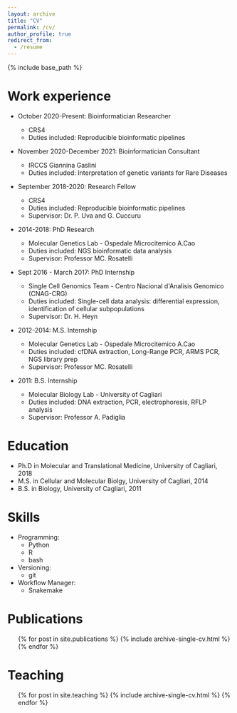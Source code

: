 ```yaml
---
layout: archive
title: "CV"
permalink: /cv/
author_profile: true
redirect_from:
  - /resume
---
```


{% include base_path %}

Work experience
======
* October 2020-Present: Bioinformatician Researcher
  * CRS4
  * Duties included: Reproducible bioinformatic pipelines

* November 2020-December 2021: Bioinformatician Consultant
  * IRCCS Giannina Gaslini
  * Duties included: Interpretation of genetic variants for Rare Diseases

* September 2018-2020: Research Fellow
  * CRS4
  * Duties included: Reproducible bioinformatic pipelines
  * Supervisor: Dr. P. Uva and G. Cuccuru

* 2014-2018: PhD Research
  * Molecular Genetics Lab - Ospedale Microcitemico A.Cao
  * Duties included: NGS bioinformatic data analysis
  * Supervisor: Professor MC. Rosatelli
 
* Sept 2016 - March 2017: PhD Internship
  * Single Cell Genomics Team - Centro Nacional d'Analisis Genomico (CNAG-CRG)
  * Duties included: Single-cell data analysis: differential expression, identification of cellular subpopulations
  * Supervisor: Dr. H. Heyn

* 2012-2014: M.S. Internship
  * Molecular Genetics Lab - Ospedale Microcitemico A.Cao
  * Duties included: cfDNA extraction, Long-Range PCR, ARMS PCR, NGS library prep
  * Supervisor: Professor MC. Rosatelli

* 2011: B.S. Internship
  * Molecular Biology Lab - University of Cagliari
  * Duties included: DNA extraction, PCR, electrophoresis, RFLP analysis
  * Supervisor: Professor A. Padiglia

Education
======
* Ph.D in Molecular and Translational Medicine, University of Cagliari, 2018
* M.S. in Cellular and Molecular Biolgy, University of Cagliari, 2014
* B.S. in Biology, University of Cagliari, 2011


  
Skills
======
* Programming:
  * Python
  * R
  * bash
* Versioning:
  * git
* Workflow Manager:
  * Snakemake

Publications
======
  <ul>{% for post in site.publications %}
    {% include archive-single-cv.html %}
  {% endfor %}</ul>
  
Teaching
======
  <ul>{% for post in site.teaching %}
    {% include archive-single-cv.html %}
  {% endfor %}</ul>
